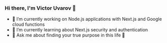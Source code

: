 ### Hi there, I'm Victor Uvarov 👋

- 🔭 I’m currently working on Node.js applications with Next.js and Google cloud functions
- 🌱 I’m currently learning about Next.js security and authentication
- 💬 Ask me about finding your true purpose in this life 🙂

<!--
**VictorUvarov/victoruvarov** is a ✨ _special_ ✨ repository because its `README.md` (this file) appears on your GitHub profile.

Here are some ideas to get you started:

- 🔭 I’m currently working on ...
- 🌱 I’m currently learning ...
- 👯 I’m looking to collaborate on ...
- 🤔 I’m looking for help with ...
- 💬 Ask me about ...
- 📫 How to reach me: ...
- 😄 Pronouns: ...
- ⚡ Fun fact: ...
-->
